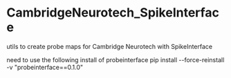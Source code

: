 # CambridgeNeurotech_SpikeInterface
utils to create probe maps for Cambridge Neurotech with SpikeInterface

need to use the following install of probeinterface
pip install --force-reinstall -v "probeinterface==0.1.0"
